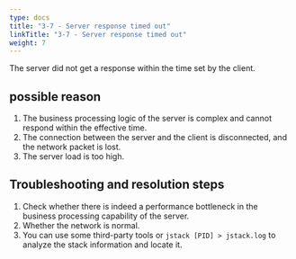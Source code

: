 ```yaml
---
type: docs
title: "3-7 - Server response timed out"
linkTitle: "3-7 - Server response timed out"
weight: 7
---
```

The server did not get a response within the time set by the client.

## possible reason

1. The business processing logic of the server is complex and cannot respond within the effective time.
2. The connection between the server and the client is disconnected, and the network packet is lost.
3. The server load is too high.

## Troubleshooting and resolution steps

1. Check whether there is indeed a performance bottleneck in the business processing capability of the server.
2. Whether the network is normal.
3. You can use some third-party tools or `jstack [PID] > jstack.log` to analyze the stack information and locate it.

<p style="margin-top: 3rem;"> </p>